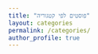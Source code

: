 ```yaml
---
title: "פוסטים לפי קטגוריה"
layout: categories
permalink: /categories/
author_profile: true
---
```

